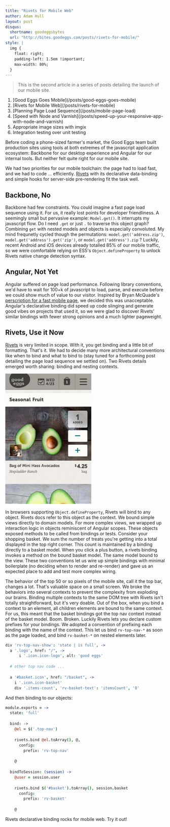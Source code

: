 ```yaml
---
title: "Rivets for Mobile Web"
author: Adam Hull
layout: post
disqus:
  shortname: goodeggsbytes
  url: "http://bites.goodeggs.com/posts/rivets-for-mobile/"
style: |
  img {
    float: right;
    padding-left: 1.5em !important;
    max-width: 80%;
  }
---
```


<div class="series">
    <blockquote>This is the second article in a series of posts detailing the launch of our mobile site.</blockquote>
    <ol>
        <li>[Good Eggs Goes Mobile](/posts/good-eggs-goes-mobile)</li>
        <li>[Rivets for Mobile Web](/posts/rivets-for-mobile)</li>
        <li>[Planning Page Load Sequence](/posts/mobile-page-load)</li>
        <li>[Speed with Node and Varnish](/posts/speed-up-your-responsive-app-with-node-and-varnish)</li>
        <li>Appropriate image sizes with imgix</li>
        <li>Integration testing over unit testing</li>
    </ol>
</div>

Before coding a phone-sized farmer's market, the Good Eggs team built
production sites using tools at both extremes of the javascript application
ecosystem:  Backbone for our desktop experience and Angular for our internal tools.
But neither felt quite right for our mobile site.

We had two priorities for our mobile toolchain: <!-- more -->the page had to load
fast, and we had to code ... efficiently. [Rivets](http://www.rivetsjs.com/) with its
declarative data-binding and simple hooks for server-side pre-rendering fit the task well.


Backbone, No
------------

Backbone had few constraints.  You could imagine a fast page load sequence using it.  For us, it really lost points for developer friendliness.  A seemingly small but pervasive example: `Model.get()`.  It interrupts my javascript flow.  Do I need `.get` or just `.` to traverse this object graph?  Combining `get` with nested models and objects is especially convoluted.  My mind frequnetly cycled though the permutations: `model.get('address.zip')`, `model.get('address').get('zip')`, or `model.get('address').zip` ?  Luckily, recent Android and iOS devices already totalled 85% of our mobile traffic, so we were comfortable relying on ES5's `Object.defineProperty` to unlock Rivets native change detection syntax.

Angular, Not Yet
----------------

Angular suffered on page load performance.  Following library conventions, we'd have to wait for 100+k of javascript to load, parse, and execute before we could show much of value to our visitor.  Inspired by Bryan McQuade's [perscription for a fast mobile page](http://calendar.perfplanet.com/2012/make-your-mobile-pages-render-in-under-one-second/), we decided this was unacceptable.  Angular's declarative binding did speed up code slinging and generate good vibes on projects that used it, so we were glad to discover Rivets'  similar bindings with fewer strong opinions and a much lighter pageweight.

Rivets, Use it Now
------------------

[Rivets](http://www.rivetsjs.com/) is very limited in scope.  With it, you get binding and a little bit of formatting.  That's it.  We had to decide many more architectural conventions like when to bind and what to bind to (stay tuned for a forthcoming post detailing the page load sequence we settled on).  Two Rivets details emerged worth sharing: binding and nesting contexts.

![Mobile screenshot](/images/mobile-screenshot.jpg)

In browsers supporting `Object.defineProperty`, Rivets will bind to any object.  Rivets docs refer to this object as the context.  We bound simple views directly to domain models.  For more complex views, we wrapped up interaction logic in objects reminiscent of Angular scopes.  These objects exposed methods to be called from bindings or tests.  Consider your shopping basket.  We sum the number of treats you're getting into a total displayed in the top right corner.  This count is maintained by a binding directly to a basket model.  When you click a plus button, a rivets binding invokes a method on the bound basket model. The same model bound to the view.  These two conventions let us wire up simple bindings with minimal boilerplate (no deciding when to render and re-render) and gave us an expected place to add and test more complex wiring.

The behavior of the top 50 or so pixels of the mobile site, call it the top bar, changes a lot.  That's valuable space on a small screen.  We broke the behaviors into several contexts to prevent the complexity from exploding our brains.  Binding multiple contexts to the same DOM tree with Rivets isn't totally straightforward, but it's very doable.  Out of the box, when you bind a context to an element, all children elements are bound to the same context. For us, this meant that the basket bindings got the top nav context instead of the basket model. Boom.  Broken.  Luckily Rivets lets you declare custom prefixes for your bindings.  We adopted a convention of prefixing each binding with the name of the context.  This let us bind `rv-top-nav-*` as soon as the page loaded, and bind `rv-basket-*` on nested elements later.

``` coffeescript
div 'rv-top-nav-show': 'state | is full', ->
  a '.logo', href: "/", ->
      i '.icon.icon-logo', alt: 'good eggs'

  # other top nav code ...

  a '#basket.icon', href: "/basket", ->
    i '.icon.icon-basket'
    div '.items-count', 'rv-basket-text': 'itemsCount', '0'
```

And then binding to our objects:

``` coffeescript
module.exports = ->
  state: 'full'

  bind: ->
    @el = $('.top-nav')

    rivets.bind @el.toArray(), @,
      config:
        prefix: 'rv-top-nav'

    @

  bindToSession: (session) ->
    @user = session.user

    rivets.bind $('#basket').toArray(), session.basket
      config:
        prefix: 'rv-basket'

    @
```


Rivets declarative binding rocks for mobile web.  Try it out!
